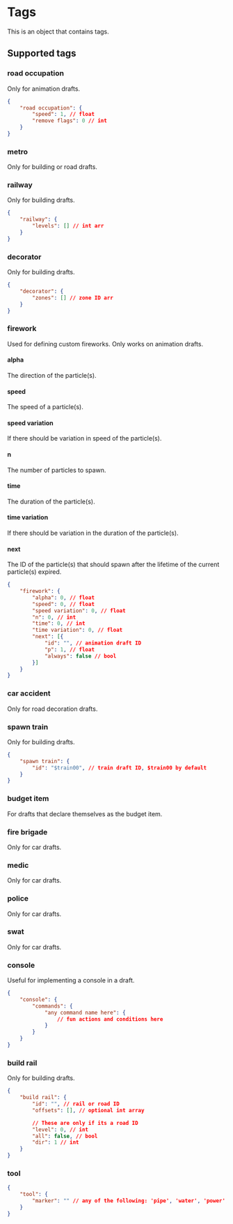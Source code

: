 # Tags

This is an object that contains tags.

## Supported tags

### road occupation

Only for animation drafts.

```json
{
    "road occupation": {
        "speed": 1, // float
        "remove flags": 0 // int
    }
}
```

### metro

Only for building or road drafts.

### railway

Only for building drafts.

```json
{
    "railway": {
        "levels": [] // int arr
    }
}
```

### decorator

Only for building drafts.

```json
{
    "decorator": {
        "zones": [] // zone ID arr
    }
}
```

### firework

Used for defining custom fireworks. Only works on animation drafts.

#### alpha
The direction of the particle(s).

#### speed
The speed of a particle(s).

#### speed variation

If there should be variation in speed of the particle(s).
#### n
The number of particles to spawn.

#### time
The duration of the particle(s).

#### time variation
If there should be variation in the duration of the particle(s).

#### next
The ID of the particle(s) that should spawn after the lifetime of the current particle(s) expired.


```json
{
    "firework": {
        "alpha": 0, // float
        "speed": 0, // float
        "speed variation": 0, // float
        "n": 0, // int
        "time": 0, // int
        "time variation": 0, // float
        "next": [{
            "id": "", // animation draft ID
            "p": 1, // float
            "always": false // bool
        }]
    }
}
```

### car accident

Only for road decoration drafts.

### spawn train

Only for building drafts.

```json
{
    "spawn train": {
        "id": "$train00", // train draft ID, $train00 by default
    }
}
```

<!-- TODO: apparently can be used for fun conditions -->

### budget item

For drafts that declare themselves as the budget item.

### fire brigade

Only for car drafts.

### medic

Only for car drafts.

### police

Only for car drafts.

### swat

Only for car drafts.

### console

Useful for implementing a console in a draft.

```json
{
    "console": {
        "commands": {
            "any command name here": {
                // fun actions and conditions here
            }
        }
    }
}
```

### build rail

Only for building drafts.

```json
{
    "build rail": {
        "id": "", // rail or road ID
        "offsets": [], // optional int array

        // These are only if its a road ID
        "level": 0, // int
        "all": false, // bool
        "dir": 1 // int
    }
}
```

### tool

```json
{
    "tool": {
        "marker": "" // any of the following: 'pipe', 'water', 'power', 'traffic', 'density', 'happiness', 'level'
    }
}
```

<!-- TODO: add luawrapper and dsa industry tags -->